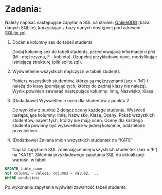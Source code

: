 # Zadania:

Należy napisać następujące zapytania SQL na stronie: [OnlineGDB](https://www.onlinegdb.com) (baza danych SQLite), korzystając z bazy danych dostępnej pod adresem: [SQLite.sql](https://github.com/cmsrs/school/blob/main/sql/sqlite.sql).

1. Dodanie kolumny sex do tabeli students

    Dodaj kolumnę sex do tabeli students, przechowującą informacje o płci (M - mężczyzna, F - kobieta).
    Uzupełnij przykładowe dane, modyfikując istniejącą strukturę (plik sqlite.sql).

2. Wyświetlenie wszystkich mężczyzn w tabeli students

    Pobierz wszystkich studentów, którzy są mężczyznami (sex = 'M') i należą do klasy (pomijając tych, którzy do żadnej klasy nie należą).
    Wynik powinien zawierać następujące kolumny: Imię, Nazwisko, Klasa.

3. (Dodatkowe) Wyświetlenie ocen dla studentów z punktu 2

    Do wyników z punktu 2 dołącz oceny każdego studenta.
    Wyświetl następujące kolumny: Imię, Nazwisko, Klasa, Oceny.
    Pokaż wszystkich studentów, nawet tych, którzy nie mają ocen.
    Oceny dla każdego studenta powinny być wyświetlone w jednej kolumnie, oddzielone przecinkiem.

4. (Dodatkowe) Zmiana imion wszystkich studentek na "KATE"

    Napisz zapytanie SQL zmieniające imię wszystkich studentek (sex = 'F') na "KATE".
    Składnia przykładowego zapytania SQL do aktualizacji wartości w tabeli:

```sql
UPDATE table_name
SET column1 = value1, column2 = value2, ...
WHERE condition;
```

Po wykonaniu zapytania wyświetl zawartość tabeli students.